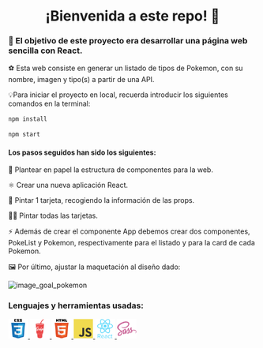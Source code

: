 <h1 align="center">¡Bienvenida a este repo! 👋</h1>

<h3>🚩 El objetivo de este proyecto era desarrollar una página web sencilla con React.</h3>
<p>⚽ Esta web consiste en generar un listado de tipos de Pokemon, con su nombre, imagen y tipo(s) a partir de una API.</p>

<p>💡Para iniciar el proyecto en local, recuerda introducir los siguientes comandos en la terminal:</p>

```bash
npm install
```
```bash
npm start
```

<h4>Los pasos seguidos han sido los siguientes: </h4>
<p>💭 Plantear en papel la estructura de componentes para la web.</p>
<p>⚛️ Crear una nueva aplicación React.</p>
<p>📝 Pintar 1 tarjeta, recogiendo la información de las props.</p>
<p>🔲🔲 Pintar todas las tarjetas.</p>
<p>⚡ Además de crear el componente App debemos crear dos componentes, PokeList y Pokemon, respectivamente para el listado y para la card de cada Pokemon.</p>
<p>🖼️ Por último, ajustar la maquetación al diseño dado:</p>

![image_goal_pokemon](https://user-images.githubusercontent.com/74368515/121775513-7989d900-cb88-11eb-9344-1340fc43afe6.PNG)


<h3 align="left">Lenguajes y herramientas usadas:</h3>
<p align="left"> <a href="https://www.w3schools.com/css/" target="_blank"> <img src="https://raw.githubusercontent.com/devicons/devicon/master/icons/css3/css3-original-wordmark.svg" alt="css3" width="40" height="40"/> </a> <a href="https://gulpjs.com" target="_blank"> <img src="https://raw.githubusercontent.com/devicons/devicon/master/icons/gulp/gulp-plain.svg" alt="gulp" width="40" height="40"/> </a> <a href="https://www.w3.org/html/" target="_blank"> <img src="https://raw.githubusercontent.com/devicons/devicon/master/icons/html5/html5-original-wordmark.svg" alt="html5" width="40" height="40"/> </a> <a href="https://developer.mozilla.org/en-US/docs/Web/JavaScript" target="_blank"> <img src="https://raw.githubusercontent.com/devicons/devicon/master/icons/javascript/javascript-original.svg" alt="javascript" width="40" height="40"/> </a> <a href="https://reactjs.org/" target="_blank"> <img src="https://raw.githubusercontent.com/devicons/devicon/master/icons/react/react-original-wordmark.svg" alt="react" width="40" height="40"/> </a> <a href="https://sass-lang.com" target="_blank"> <img src="https://raw.githubusercontent.com/devicons/devicon/master/icons/sass/sass-original.svg" alt="sass" width="40" height="40"/> </a> </p>
